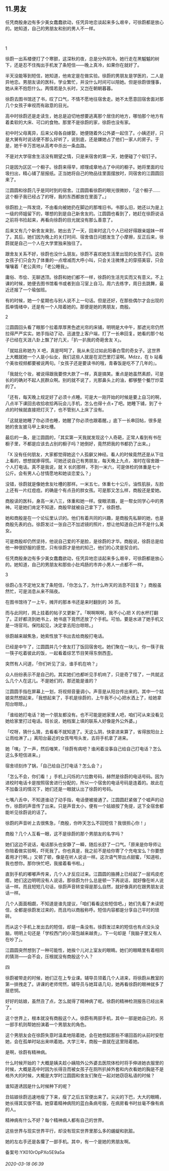 ## 11.男友
任凭商殷身边有多少美女蠢蠢欲动，任凭异地恋谈起来多么艰辛，可徐蔚都是放心的。她知道，自己的男朋友和别的男人不一样。


 


1


徐蔚一出系楼便打了个寒颤，这深秋的夜，总是分外阴冷。她行走在黑魆魆的树下，还是忍不住掏出手机发了条短信——晚上真冷，如果你在就好了。


半天没能等到短信，她知道，他肯定是在做实验。徐蔚的男朋友是学医的，二人是异地恋。男朋友读的医科，学业繁忙，并没什么时间可以陪她。但是徐蔚很懂事，她从来不抱怨什么。两情若是久长时，又岂在朝朝暮暮。


徐蔚去图书馆还了书，叹了口气，不情不愿地往宿舍走。她不太愿意回宿舍面对那几个女孩子审视而有敌意的目光。


高中时徐蔚还是走读生，她总是迫切地想要逃离那个居住的地方，哪怕那个地方有着柔软的大床、可口的食物。那里不是徐蔚的家，徐蔚也没有家。


初中时父母离异，后来父母各自嫁娶，她便随着外公外婆一起住了。小姨还好，只是大舅有时说话便不那么好听了，说到底，还是嫌她占了他们一家人的房子。于是，她千辛万苦地从高考中杀出一条血路。


不是对大学宿舍生活没有期望之情，只是来宿舍的第一天，她便碰了个软钉子。


只是因为区区一个橱子。徐蔚来得早，顺理成章地占了中间的橱子。她将里面的垃圾扫出，精心铺了层报纸。正当她将自己的物品往里面摆放时，同宿舍的江圆圆回来了。


江圆圆和徐蔚几乎是同时到的宿舍。江圆圆看徐蔚的眼光很微妙，「这个橱子……这个橱子我已经占了的呀，我的东西都放在里面了。」


徐蔚脸上一阵发烧，不由看向被她扔在脚边的那堆旧书。书那么旧，她还以为是上一级的师姐留下的，哪想的到是自己新舍友的。江圆圆也看到了，她赶在徐蔚说话之前将书捡起来，再看向徐蔚的目光就没有那么善意了。


后来又有几个新舍友来到，她出去了一天，回来时这几个人已经好得跟亲姐妹一样了。其后，她们因为晚上的关灯时间、宿舍值日问题发生了小摩擦，反正后来，徐蔚就是自己一个人在大学里独来独往了。


跟舍友关系不好，徐蔚也没什么朋友。徐蔚不喜欢她生活里出现的女孩子们。这些女孩子们只会为了体重的一点增减而大呼小叫，只会关注微博上的穿搭美容，只会嚷嚷着「老公真帅」「老公睡我」。


庸俗、市侩、无聊透顶。徐蔚和她们都不一样，徐蔚的生活充实而又有意义。不上课的时候，她便去图书馆看书或者到自习室上自习。周六去练字，周日去跳舞，最近还报了一个瑜伽班。


有的时候，她一个星期也与别人说不上一句话。但是还好，在那些偶尔才会出现的孤单情绪中，还是有一个人陪着她的。那便是她的男朋友，商殷。


  



2


江圆圆回头看了眼那个拉着厚厚黑色遮光帘的床铺，明明是大中午，那遮光帘仍然拉得严严实实。她手指动了动，迅速登上客户端，打了一长串回复。她看的那个帖子已经在天涯八卦上飘了好几天，「扒一扒我的奇葩舍友 X」。


「就姑且称她为 X 吧，真是呵呵了，我从未见过如此阳春白雪的奇女子。这世界上大概就她一个人是小仙女，我们这些人就是在泥巴里打滚啊。Mdzz，在 b 站看个美妆视频都要被说两句。『女孩子还是要读书的哦，青春饭是吃不了几年的』。


「我就化个妆，被说得跟我要傍大款了一样，真是搞笑。重点是她虽然素颜，可是长的的确对不起人民群众啊。别的就不说了，光那鼻头上的油，都够整个餐厅炒菜的了。


「还有，每天晚上规定好了必须十点睡。可是大一刚开始的时候是要上自习的啊，八点半下课回去收拾收拾再玩会儿手机，怎么也得十点+了吧。她睡下铺，到了十点的时候就直接把灯灭了，也不管别人上床了没有。


「这就是她睡了你必须也睡，她醒了你必须也跟着醒。」底下一长串回帖，很多是她的舍友披马甲上来吐槽。


最后的一条，是江圆圆的，「其实第一天我就发现这个人奇葩，正常人看到有书在橱子里，不都是应该去占别的橱子吗？她倒好，竟然把我的书都扔了出来。」


「X 没有任何朋友，大家都觉得她这个人孤僻又神经。看人的时候竟然还是从下往上看的，想想就瘆得慌。可她还说自己有男朋友，每天晚上九点，准时在宿舍跟一个人打电话。真不是我说，就 X 长的那样，不到一米六，可是体检的体重是七十公斤。会有男人心甘情愿地和她谈恋爱么？」


没错，徐蔚就是像她舍友吐槽的那样。一米五七，体重七十公斤。油性肌肤，左脸上还有一片红痘痘。的确是个有点丑的胖女孩。可是那又怎么样，商殷还是爱她。


商殷读的医科，身高一米八三，体重和她一样。俊眼浓眉，是一帮女同学心中的男神。可是她们肯定不知道，商殷早就被自己拿下了，徐蔚想。


她和商殷是在一个论坛里认识的。他们有着共同的兴趣，是商殷先私聊的她，也是商殷先表的白。徐蔚发过一张自己不加滤镜的照片，想让他知道自己并不是什么美女。


可是商殷却仍然坚持，他说自己爱的不是脸，是徐蔚的才华。商殷说，徐蔚总是给他一种很舒服的感觉，只有徐蔚才是他的知己，他们的心灵是契合的。


任凭商殷身边有多少美女蠢蠢欲动，任凭异地恋谈起来多么艰辛，可徐蔚都是放心的。她知道，自己的男朋友和那些小肚鸡肠的市井小男人一点都不一样。


3


徐蔚心生不定地又发了条短信，「你怎么了，为什么昨天的消息不回复？」商殷虽然忙，可是消息从来不隔夜。


在图书馆待了一上午，摊开的那本书还是来时翻到的 36 页。


而与此同时，网上挂着的帖子又更新了。「啊啊啊啊，我不小心把 X 的水杯打翻了。正好都浇到她书上，她书底下竟然还放了个手机。可怕，要是水进了她手机又是一场官司。保险起见，决定拿去阳台晾晾。」


徐蔚越来越焦急，她索性放下书出去给商殷打电话。


已经是中午了，江圆圆并几个舍友打了饭回宿舍吃。她们聚在一块儿，你一筷子我一筷子吃着彼此的饭，一起看着综艺节目笑得东倒西歪。


突然有人问道，「你们听见了没，谁手机在响？」


众人纷纷表示不是自己的。其实她们也都听见手机响了，只是奇了怪了，一共就这么几个人在这儿。不是她们的，那还能是谁的？


江圆圆手指在屏幕上一划，将视频音量调小。声音是从阳台传出来的。其中一个姑娘突然想起来，「我想起来了，手机是徐蔚的，上午我不小心把水洒上了，给她拿阳台晾晾。」


「谁给她打电话？她一个朋友都没有。也不可能是她家里人吧，咱们可从来没看见她给家里打过电话。班长说，她档案上填的联系人好像是外公外婆。」


「哎呀，猜什么猜，去看看不就知道了。天这么阴，快拿进来算了，省得放阳台上让雨给淋了。」离阳台最近的女孩甩甩头发，去将手机拿了进来。


她「咦」了一声，然后嗤笑，「徐蔚有病吧？谁闲着没事自己给自己打电话？怎么这么多短信进来。」


宿舍顷刻炸了锅，「自己给自己打电话？怎么会？」


「怎么不会，你们看！」手机上闪烁的六位数号码，赫然是徐蔚的电话号码。因为进校时电话卡是按照宿舍进行分配的，所以一个宿舍的电话号码是连着的。故此在不加备注的情况下，她们还是一眼就认出了徐蔚的号码。


七嘴八舌中，不知道谁动了动手指，电话便被接通了。江圆圆赶紧做了个嘘声的动作，徐蔚的声音传了出来。只是声音太小，便有一个姑娘按了免提，这下全宿舍都能听见徐蔚说的话了。


徐蔚的声音听上去很焦急，「商殷，你昨天怎么不回短信？我很担心你！」


商殷？几个人互看一眼，这不是徐蔚的那个男朋友的名字吗？


她们这边不说话，电话那头也安静了一瞬，随后长舒了一口气。「原来是你导师让你陪着做实验啊，吓死我了。你也真是，我之前不是给你寄了个充电宝么？你要想着用才行啊。」又顿了顿，像是在听人说话一样。这次语气带出点甜蜜，「知道啦，我也想你。那你快忙吧，我接着看书啦。」


直到手机的嘟嘟声传来，几个人才反应过来。江圆圆的胳膊上已经起了一层鸡皮疙瘩。她们这边明明没有人说话，那徐蔚为什么总是顿一下再说话，就好像在听人说话一样。而且短短几句话，徐蔚声音转变得是那么自然，就好像真的在跟男朋友说话一样。


几个人面面相觑，不知道是谁先提议，「咱们看看这些短信吧。」她们先看了未读短信，全都是徐蔚发过来的，而且均以商殷称呼。短信内容都是分享自己平时的琐碎。


而从这个手机上发出去的短信，却是一条没有。徐蔚发过来的短信也有点没头没脑，明明上句还是「学校西门的小笼包越来越贵」，下一句却是「我脑子里又有人在吵了」。


江圆圆突然想到了一种可能性，她挨个儿对上室友的眼睛。她们的眼睛里有着相同的猜测——会不会，压根就没有商殷这个人？


四


徐蔚被带走的时候，她们正在上专业课。辅导员领着几个人进来，将徐蔚从教室的第一排拽走了。讲课的老师愕然，辅导员与她耳语几句，她再看徐蔚的眼神就多了层悲悯。


好好的姑娘，虽然丑了点，怎么就得了精神病了呢。徐蔚的精神检测报告已经出来了。


这个世界上，根本就没有商殷这个人。徐蔚有两部手机，其中一部是她自己的，另一部手机则帮她扮演着一个男朋友的角色。


这个男朋友会在徐蔚失意时温柔地陪着她，会在她想起那些不堪回首的从前时安慰她，会在孤单时站出来哄着她。大学三年，商殷一直就在这里陪着她。


是啊，徐蔚有精神病。


什么时候开始的？大概是姨夫趁小姨陪外公外婆去医院体检时将手伸进她衣服里的时候，大概是高中时因为长得丑而被女孩子在厕所扒掉外套和内衣看她的胸是不是格外大的时候，大概是大学时江圆圆和舍友们聚在一起对她窃窃私语的时候？


谁知道诱因是什么时候种下的呢？


丑姑娘徐蔚迅速地瘦了下来，瘦了之后五官便出来了。尖尖的下巴，大大的眼睛，她长得其实很不错。她穿着精神病院的蓝白条病号服，在病房看书时丝毫不像有病的人。


精神病有什么不好？每个精神病人都有自己的世界。


这些世界与现实世界平行，却没有现实世界里那么多的龌龊和肮脏。


她的左右手还是各攥了一部手机。其中，有一个是她的男朋友啊。


备案号:YX010rOpPXo5E9a5a


###### 2020-03-18 06:39
